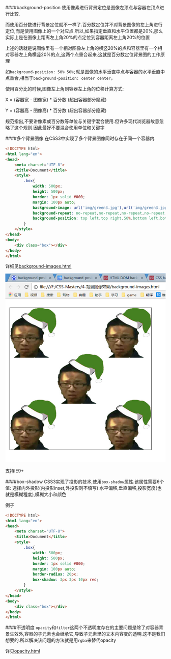 ####background-position
使用像素进行背景定位是图像左顶点与容器左顶点进行比较.

而使用百分数进行背景定位就不一样了.百分数定位并不对背景图像的左上角进行定位,而是使用图像上的一个对应点.所以,如果指定垂直和水平位置都是20%,那么实际上是在图像上距离左上角20%的点定位到容器距离左上角20%的位置

上述的话就是说图像里有一个相对图像左上角的横竖20%的点和容器里有一个相对容器左上角横竖20%的点,这两个点重合起来.这就是百分数定位背景图的工作原理

如`background-position: 50% 50%;`就是图像的水平垂直中点与容器的水平垂直中点重合,相当于`background-position: center center;` 

使用百分比的时候,图像左上角到容器左上角的位移计算方式: 

X = (容器宽 - 图像宽) * 百分数 (超出容器部分隐藏)

Y = (容器高 - 图像高) * 百分数 (超出容器部分隐藏)

规范指出,不要讲像素或百分数等单位与关键字混合使用.但许多现代浏览器故意忽略了这个规则.因此最好不要混合使用单位和关键字

####多个背景图像
在CSS3中实现了多个背景图像同时存在于同一个容器内.

```html
<!DOCTYPE html>
<html lang="en">
<head>
    <meta charset="UTF-8">
    <title>Document</title>
    <style>
        .box{
            width: 500px;
            height: 500px;
            border: 1px solid #000;
            margin: 100px auto;
            background-image: url('img/green3.jpg'),url('img/green3.jpg'),url('img/green3.jpg'),url('img/green3.jpg'),url('img/green3.jpg');
            background-repeat: no-repeat,no-repeat,no-repeat,no-repeat;
            background-position: top left,top right,50%,bottom left,bottom right;
        }
    </style>
</head>
<body>
    <div class="box"></div>
</body>
</html>
```

详细见[background-images.html](background-images.html)

![background-images](img/background-images.png)

支持IE9+

####box-shadow
CSS3实现了投影的技术,使用`box-shadow`属性.该属性需要6个值: 选择内外投影(内投影inset,外投影则不填写) 水平偏移,垂直偏移,投影宽度(也就是模糊程度),模糊大小和颜色

例子

```html
<!DOCTYPE html>
<html lang="en">
<head>
    <meta charset="UTF-8">
    <title>Document</title>
    <style>
        .box{
            width: 500px;
            height: 500px;
            border: 1px solid #000;
            margin: 100px auto;
            border-radius: 20px;
            box-shadow: 3px 3px 10px red;
        }
    </style>
</head>
<body>
    <div class="box"></div>
</body>
</html>
```

####不透明度
`opacity`和`filter`这两个不透明度存在的主要问题是除了对容器背景生效外,容器的子元素也会继承它,导致子元素里的文本内容变的透明.这不是我们想要的.所以解决该问题的方法就是用`rgba`来替代opacity

详见[opacity.html](opacity.html)
